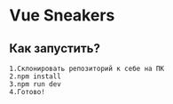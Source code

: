# **Vue Sneakers**
## Как запустить?
```
1.Склонировать репозиторий к себе на ПК
2.npm install
3.npm run dev
4.Готово!
```
